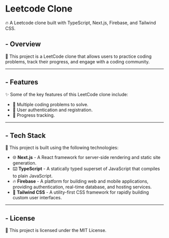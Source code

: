 <h1>Leetcode Clone</h1>

🔥 A Leetcode clone built with TypeScript, Next.js, Firebase, and Tailwind CSS.

## - Overview

🚀 This project is a LeetCode clone that allows users to practice coding problems, track their progress, and engage with a coding community.
<hr>

## - Features

✨ Some of the key features of this LeetCode clone include:

- 📝 Multiple coding problems to solve.
- 👥 User authentication and registration.
- 💯 Progress tracking.
<hr>

## - Tech Stack

🔧 This project is built using the following technologies:

- 🌐 **Next.js** - A React framework for server-side rendering and static site generation.
- ⌨️ **TypeScript** - A statically typed superset of JavaScript that compiles to plain JavaScript.
- 🔥 **Firebase** - A platform for building web and mobile applications, providing authentication, real-time database, and hosting services.
- 🎨 **Tailwind CSS** - A utility-first CSS framework for rapidly building custom user interfaces.
<hr>

## - License
📝 This project is licensed under the MIT License.